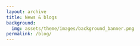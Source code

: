 ```yaml
---
layout: archive
title: News & blogs
background:
  img: assets/theme/images/background_banner.png
permalink: /blog/
---
```


<!-- Content here would shop up above your list of posts -->
